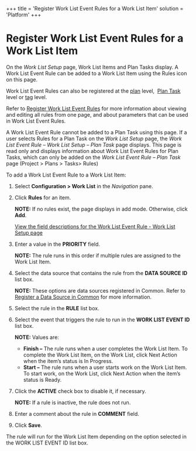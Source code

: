 +++
title = 'Register Work List Event Rules for a Work List Item'
solution = 'Platform'
+++

# Register Work List Event Rules for a Work List Item

On the *Work List Setup* page, Work List Items and Plan Tasks display. A
Work List Event Rule can be added to a Work List Item using the Rules
icon on this page.

Work List Event Rules can also be registered at the
[plan](Register_Work_List_Event_Rules_for_a_Plan.htm) level,  [Plan
Task](Register_Work_List_Event_Rules_for_a_Plan_Task.htm) level or
[tag](Configure_Logic_Tags.htm) level.

Refer to [Register Work List Event
Rules](Register_Work_List_Event_Rules.htm) for more information about
viewing and editing all rules from one page, and about parameters that
can be used in Work List Event Rules.

A Work List Event Rule cannot be added to a Plan Task using this page.
If a user selects Rules for a Plan Task on the *Work List Setup* page,
the *Work List Event Rule – Work List Setup – Plan Task* page displays.
This page is read only and displays information about Work List Event
Rules for Plan Tasks, which can only be added on the *Work List Event
Rule – Plan Task* page (Project \> Plans \> Tasks\> Rules)

To add a Work List Event Rule to a Work List Item:

1.  Select **Configuration \> Work List** in the *Navigation* pane.

2.  Click **Rules** for an item.
    
    **NOTE:** If no rules exist, the page displays in add mode.
    Otherwise, click **Add**.
    
    [View the field descriptions for the Work List Event Rule - Work
    List Setup
    page](../Page_Desc/Work_List_Event_Validations_Work_List_Setup_H.htm)

3.  Enter a value in the **PRIORITY** field.
    
    **NOTE:** The rule runs in this order if multiple rules are assigned
    to the Work List Item.

4.  Select the data source that contains the rule from the **DATA SOURCE
    ID** list box.
    
    **NOTE:** These options are data sources registered in Common. Refer
    to [Register a Data Source in
    Common](../../Common/Use_Cases/Register_a_Data_Source_in_Common.htm)
    for more information.

5.  Select the rule in the **RULE** list box.

6.  Select the event that triggers the rule to run in the **WORK LIST
    EVENT ID** list box.
    
    **NOTE:** Values are:
    
      - **Finish –** The rule runs when a user completes the Work List
        Item. To complete the Work List Item, on the Work List, click
        Next Action when the item’s status is In Progress.
      - **Start –** The rule runs when a user starts work on the Work
        List Item. To start work, on the Work List, click Next Action
        when the item’s status is Ready.

7.  Click the <span style="font-weight: bold;">ACTIVE</span> check box
    to disable it, if necessary.
    
    **NOTE:** If a rule is inactive, the rule does not run.

8.  Enter a comment about the rule in **COMMENT** field.

9.  Click **Save**.

The rule will run for the Work List Item depending on the option
selected in the WORK LIST EVENT ID list box.
